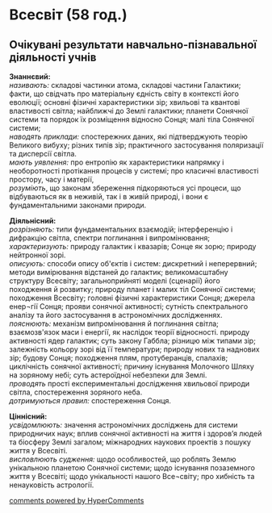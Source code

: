 <div id="hypercomments_widget" class="js-hypercomments-widget invisible"></div>

# Всесвіт  (58 год.)

## Очікувані результати навчально-пізнавальної діяльності учнів

<p><b>Знаннєвий:</b><br>
<i>називають:</i> складові частинки атома, складові частини Галактики; факти, що свідчать про матеріальну єдність світу в контексті його еволюції; основні фізичні  характеристики зір; хвильові та квантові властивості світла;  найближчі до Землі галактики; планети Сонячної системи та порядок їх розміщення відносно Сонця; малі тіла Сонячної системи;<br> 
<i>наводять приклади:</i> спостережних даних, які підтверджують теорію Великого вибуху; різних типів зір; практичного застосування поляризації та дисперсії світла.<br>
<i>мають уявлення:</i> про ентропію як характеристики напрямку і необоротності протікання процесів у системі; про класичні властивості простору, часу і матерії,<br>
<i>розуміють</i>, що законам збереження   підкоряються усі процеси, що відбуваються як в неживій, так і в живій природі, і вони є фундаментальними законами природи.
</p>

<p><b>Діяльнісний:</b><br>
<i>розрізняють:</i> типи фундаментальних взаємодій; інтерференцію і дифракцію світла, спектри поглинання і випромінювання;<br>
<i>характеризують:</i> природу галактик і квазарів; Сонце як зорю; природу нейтронної зорі.<br> 
<i>описують:</i> способи опису об'єктів і систем: дискретний і неперервний; методи вимірювання відстаней до галактик; великомасштабну структуру Всесвіту; загальноприйняті моделі (сценарії) його походження й розвитку; природу планет і малих тіл Сонячної системи; походження Всесвіту; головні фізичні характеристики Сонця; джерела енер¬гії Сонця; прояви сонячної активності; сутність спектрального аналізу та його застосування в астрономічних дослідженнях. <br>       
<i>пояснюють:</i> механізм випромінювання й поглинання світла; взаємозв'язок маси і енергії, як наслідок теорії відносності. природу активності ядер галактик; суть закону Габбла; різницю між типами зір; залежність кольору зорі від її температури; природу нових та наднових зір; будову Сонця; походження плям, протуберанців, спалахів; циклічність сонячної активності; причину існування Молочного Шляху на зоряному небі; суть астероїдної небезпеки для Землі. <br>
<i>проводять</i> прості експериментальні дослідження хвильової природи світла, спостереження зоряного неба.<br>
<i>дотримуються правил:</i> спостереження Сонця. 
</p>

<p><b>Ціннісний:</b><br>
<i>усвідомлюють:</i> значення астрономічних досліджень для системи природничих наук;  вплив сонячної активності на життя і здоров’я людей та біосферу Землі загалом; міжнародних наукових проектів з пошуку життя у Всесвіті. <br>
<i>висловлюють судження:</i> щодо особливостей, що роблять Землю унікальною планетою Сонячної системи; щодо існування позаземного життя у Всесвіті; щодо унікальності нашого Все¬світу;  про хибність та ненауковість астрології.
</p>


<div class="js-hypercomments-container">
<a href="http://hypercomments.com" class="hc-link" title="comments widget">comments powered by HyperComments</a>
</div>